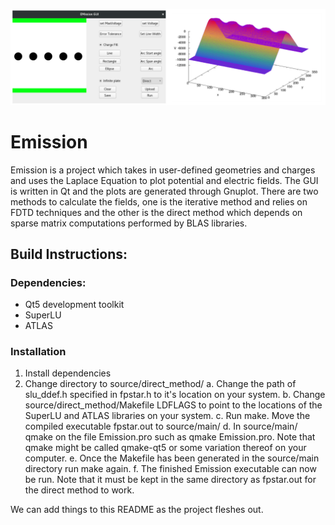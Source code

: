 ![banner](images/intro.png)

# Emission
Emission is a project which takes in user-defined geometries and charges and
uses the Laplace Equation to plot potential and electric fields.  The GUI is
written in Qt and the plots are generated through Gnuplot. There are two
methods to calculate the fields, one is the iterative method and relies on FDTD
techniques and the other is the direct method which depends on sparse matrix
computations performed by BLAS libraries. 

## Build Instructions:

### Dependencies:

* Qt5 development toolkit
* SuperLU
* ATLAS

### Installation

1. Install dependencies
2. Change directory to source/direct_method/
    a. Change the path of slu_ddef.h specified in fpstar.h to it's location
    on your system.
    b. Change source/direct_method/Makefile LDFLAGS to point to the locations
    of the SuperLU and ATLAS libraries on your system.
    c. Run make. Move the compiled executable fpstar.out to source/main/
    d. In source/main/ qmake on the file Emission.pro such as qmake
    Emission.pro. Note that qmake might be called qmake-qt5 or some variation
    thereof on your computer.
    e. Once the Makefile has been generated in the source/main directory run
    make again.
    f. The finished Emission executable can now be run. Note that it must be
    kept in the same directory as fpstar.out for the direct method to work.

We can add things to this README as the project fleshes out.
